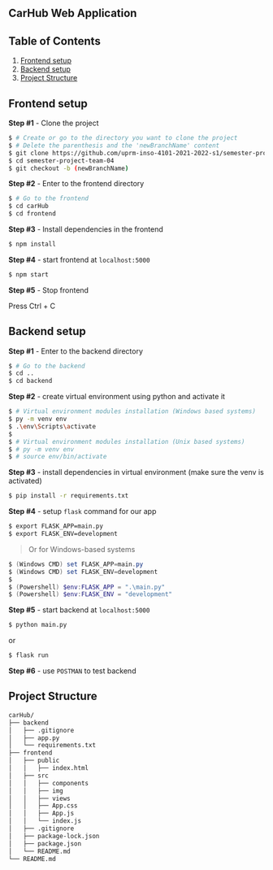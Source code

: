 ## CarHub Web Application

## Table of Contents

1. [Frontend setup](#Frontend-setup)
2. [Backend setup](#Backend-setup)
3. [Project Structure](#project-structure)

## Frontend setup

**Step #1** - Clone the project

```bash
$ # Create or go to the directory you want to clone the project
$ # Delete the parenthesis and the 'newBranchName' content
$ git clone https://github.com/uprm-inso-4101-2021-2022-s1/semester-project-team-04.git
$ cd semester-project-team-04
$ git checkout -b (newBranchName)
```

**Step #2** - Enter to the frontend directory

```bash
$ # Go to the frontend
$ cd carHub
$ cd frontend
```

**Step #3** - Install dependencies in the frontend

```bash
$ npm install
```

**Step #4** - start frontend at `localhost:5000`

```bash
$ npm start
```

**Step #5** - Stop frontend

Press Ctrl + C

## Backend setup

**Step #1** - Enter to the backend directory

```bash
$ # Go to the backend
$ cd ..
$ cd backend
```

**Step #2** - create virtual environment using python and activate it

```bash
$ # Virtual environment modules installation (Windows based systems)
$ py -m venv env
$ .\env\Scripts\activate
$
$ # Virtual environment modules installation (Unix based systems)
$ # py -m venv env
$ # source env/bin/activate
```

**Step #3** - install dependencies in virtual environment (make sure the venv is activated)

```bash
$ pip install -r requirements.txt
```

**Step #4** - setup `flask` command for our app

```bash
$ export FLASK_APP=main.py
$ export FLASK_ENV=development
```

> Or for Windows-based systems

```powershell
$ (Windows CMD) set FLASK_APP=main.py
$ (Windows CMD) set FLASK_ENV=development
$
$ (Powershell) $env:FLASK_APP = ".\main.py"
$ (Powershell) $env:FLASK_ENV = "development"
```

**Step #5** - start backend at `localhost:5000`

```bash
$ python main.py
```

or

```bash
$ flask run
```

**Step #6** - use `POSTMAN` to test backend

## Project Structure

```bash
carHub/
├── backend
│   ├── .gitignore
│   ├── app.py
│   └── requirements.txt
├── frontend
│   ├── public
│   │   ├── index.html
│   ├── src
│   │   ├── components
│   │   ├── img
│   │   ├── views
│   │   ├── App.css
│   │   ├── App.js
│   │   └── index.js
│   ├── .gitignore
│   ├── package-lock.json
│   ├── package.json
│   └── README.md
└── README.md
```
